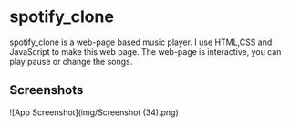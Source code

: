 # spotify_clone

spotify_clone is a web-page based music player. I use HTML,CSS and
JavaScript to make this web page. The web-page is interactive,
you can play pause or change the songs.


## Screenshots

![App Screenshot](img/Screenshot (34).png)
